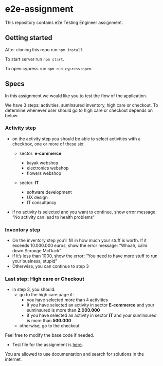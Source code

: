 # e2e-assignment

This repository contains e2e Testing Engineer assignment.

## Getting started

After cloning this repo run `npm install`.

To start server run `npm start`.

To open cypress run `npm run cypress:open`.

## Specs

In this assignment we would like you to test the flow of the application.

We have 3 steps: activities, sumInsured inventory, high care or checkout.
To determine whenever user should go to high care or checkout depends on below:

### Activity step
- on the activity step you should be able to select activities with a checkbox, one or more of these six:

    - sector: **e-commerce**
        - kayak webshop
        - electronics webshop
        - flowers webshop

    - sector: **IT**
        - software development
        - UX design
        - IT consultancy

- if no activity is selected and you want to continue, show error message: “No activity can lead to health problems“

### Inventory step

- On the inventory step you’ll fill in how much your stuff is worth. If it exceeds 10.000.000 euros, show the error message: “Whoah, calm down Scrooge McDuck”
- if it’s less than 1000, show the error: “You need to have more stuff to run your business, stupid”
- Otherwise, you can continue to step 3

 ### Last step: High care or Checkout
- In step 3, you should:
    - go to the high care page if:
        - you have selected more than 4 activities
        - if you have selected an activity in sector **E-commerce** and your sumInsured is more than **2.000.000**
        - if you have selected an activity in sector **IT** and your sumInsured is more than **500.000**
    - otherwise, go to the checkout

Feel free to modify the base code if needed.

- Test file for the assignment is [here](/cypress/e2e/flow.js).

You are allowed to use documentation and search for solutions in the internet.